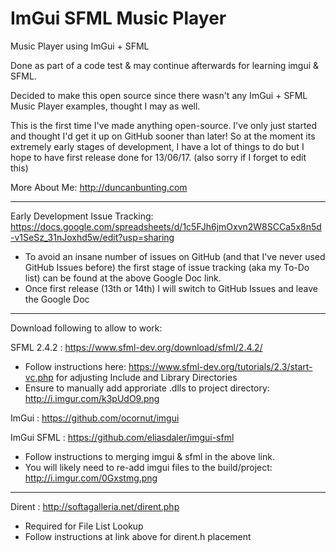 # ImGui SFML Music Player
Music Player using ImGui + SFML

Done as part of a code test & may continue afterwards for learning imgui & SFML.

Decided to make this open source since there wasn't any ImGui + SFML Music Player examples, thought I may as well.

This is the first time I've made anything open-source. I've only just started and thought I'd get it up on GitHub sooner than later! So at the moment its extremely early stages of development, I have a lot of things to do but I hope to have first release done for 13/06/17. (also sorry if I forget to edit this)

More About Me: http://duncanbunting.com

---

Early Development Issue Tracking: https://docs.google.com/spreadsheets/d/1c5FJh6jmOxvn2W8SCCa5x8n5d-v1SeSz_31nJoxhd5w/edit?usp=sharing
- To avoid an insane number of issues on GitHub (and that I've never used GitHub Issues before) the first stage of issue tracking (aka my To-Do list) can be found at the above Google Doc link.
- Once first release (13th or 14th) I will switch to GitHub Issues and leave the Google Doc

---

Download following to allow to work:

SFML 2.4.2 : https://www.sfml-dev.org/download/sfml/2.4.2/

- Follow instructions here: https://www.sfml-dev.org/tutorials/2.3/start-vc.php for adjusting Include and Library Directories
- Ensure to manually add approriate .dlls to project directory: http://i.imgur.com/k3pUdO9.png

ImGui : https://github.com/ocornut/imgui

ImGui SFML : https://github.com/eliasdaler/imgui-sfml

- Follow instructions to merging imgui & sfml in the above link.
- You will likely need to re-add imgui files to the build/project: http://i.imgur.com/0Gxstmg.png

---

Dirent : http://softagalleria.net/dirent.php

- Required for File List Lookup
- Follow instructions at link above for dirent.h placement